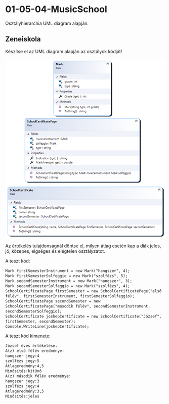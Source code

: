 # 01-05-04-MusicSchool
Osztályhierarchia UML diagram alapján.
## Zeneiskola
Készítse el az UML diagram alapján az osztályok kódját!

![UML](https://github.com/csarp-dotnet-core-oop-feladatok/01-05-04-MusicSchool/blob/main/MusicScool.png?raw=true)

Az értékelés tulajdonságnál döntse el, milyen átlag esetén kap a diák jeles, jó, közepes, elgséges és elégtelen osztályzatot. 

A teszt kód:
```
Mark firstSemesterInstrument = new Mark("hangszer", 4);
Mark firstSemesterSolfeggio = new Mark("szolfézs", 5);
Mark secondSemesterInstrument = new Mark("hangszer", 3);
Mark secondSemesterSolfeggio = new Mark("szolfézs", 4);
SchoolCertificatePage firstSemester = new SchoolCertificatePage("első félév", firstSemesterInstrument, firstSemesterSolfeggio);
SchoolCertificatePage secondSemester = new SchoolCertificatePage("második félév", secondSemesterInstrument, secondSemesterSolfeggio);
SchoolCertificate joshepCertificate = new SchoolCertificate("József", firstSemester, secondSemester);
Console.WriteLine(joshepCertificate);
```
A teszt kód kimenete:
```
József éves értékelése.
A(z) első félév eredménye:
hangszer jegy:4
szolfézs jegy:5
Átlageredmény:4,5
Minősítés:kitünő
A(z) második félév eredménye:
hangszer jegy:3
szolfézs jegy:4
Átlageredmény:3,5
Minősítés:jeles
```
           
